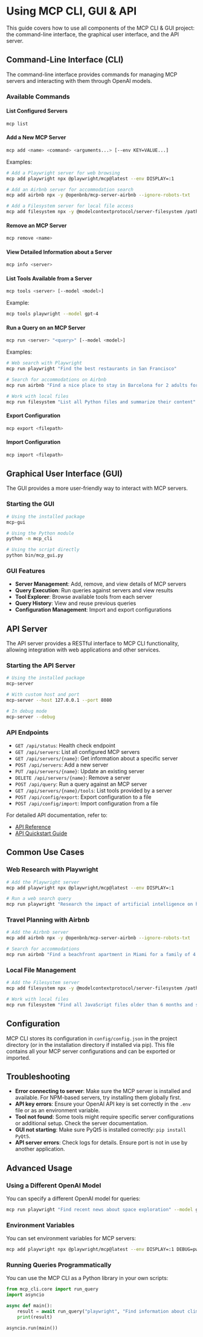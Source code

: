 # Using MCP CLI, GUI & API

This guide covers how to use all components of the MCP CLI & GUI project: the command-line interface, the graphical user interface, and the API server.

## Command-Line Interface (CLI)

The command-line interface provides commands for managing MCP servers and interacting with them through OpenAI models.

### Available Commands

#### List Configured Servers

```bash
mcp list
```

#### Add a New MCP Server

```bash
mcp add <name> <command> <arguments...> [--env KEY=VALUE...]
```

Examples:

```bash
# Add a Playwright server for web browsing
mcp add playwright npx @playwright/mcp@latest --env DISPLAY=:1

# Add an Airbnb server for accommodation search
mcp add airbnb npx -y @openbnb/mcp-server-airbnb --ignore-robots-txt

# Add a Filesystem server for local file access
mcp add filesystem npx -y @modelcontextprotocol/server-filesystem /path/to/directory
```

#### Remove an MCP Server

```bash
mcp remove <name>
```

#### View Detailed Information about a Server

```bash
mcp info <server>
```

#### List Tools Available from a Server

```bash
mcp tools <server> [--model <model>]
```

Example:

```bash
mcp tools playwright --model gpt-4
```

#### Run a Query on an MCP Server

```bash
mcp run <server> "<query>" [--model <model>]
```

Examples:

```bash
# Web search with Playwright
mcp run playwright "Find the best restaurants in San Francisco"

# Search for accommodations on Airbnb
mcp run airbnb "Find a nice place to stay in Barcelona for 2 adults for a weekend in July"

# Work with local files
mcp run filesystem "List all Python files and summarize their content"
```

#### Export Configuration

```bash
mcp export <filepath>
```

#### Import Configuration

```bash
mcp import <filepath>
```

## Graphical User Interface (GUI)

The GUI provides a more user-friendly way to interact with MCP servers.

### Starting the GUI

```bash
# Using the installed package
mcp-gui

# Using the Python module
python -m mcp_cli

# Using the script directly
python bin/mcp_gui.py
```

### GUI Features

- **Server Management**: Add, remove, and view details of MCP servers
- **Query Execution**: Run queries against servers and view results
- **Tool Explorer**: Browse available tools from each server
- **Query History**: View and reuse previous queries
- **Configuration Management**: Import and export configurations

## API Server

The API server provides a RESTful interface to MCP CLI functionality, allowing integration with web applications and other services.

### Starting the API Server

```bash
# Using the installed package
mcp-server

# With custom host and port
mcp-server --host 127.0.0.1 --port 8080

# In debug mode
mcp-server --debug
```

### API Endpoints

- `GET /api/status`: Health check endpoint
- `GET /api/servers`: List all configured MCP servers
- `GET /api/servers/{name}`: Get information about a specific server
- `POST /api/servers`: Add a new server
- `PUT /api/servers/{name}`: Update an existing server
- `DELETE /api/servers/{name}`: Remove a server
- `POST /api/query`: Run a query against an MCP server
- `GET /api/servers/{name}/tools`: List tools provided by a server
- `POST /api/config/export`: Export configuration to a file
- `POST /api/config/import`: Import configuration from a file

For detailed API documentation, refer to:
- [API Reference](../mcp_cli/api/README.md)
- [API Quickstart Guide](../mcp_cli/api/QUICKSTART.md)

## Common Use Cases

### Web Research with Playwright

```bash
# Add the Playwright server
mcp add playwright npx @playwright/mcp@latest --env DISPLAY=:1

# Run a web search query
mcp run playwright "Research the impact of artificial intelligence on healthcare"
```

### Travel Planning with Airbnb

```bash
# Add the Airbnb server
mcp add airbnb npx -y @openbnb/mcp-server-airbnb --ignore-robots-txt

# Search for accommodations
mcp run airbnb "Find a beachfront apartment in Miami for a family of 4 for the first week of June"
```

### Local File Management

```bash
# Add the Filesystem server
mcp add filesystem npx -y @modelcontextprotocol/server-filesystem /path/to/directory

# Work with local files
mcp run filesystem "Find all JavaScript files older than 6 months and summarize their content"
```

## Configuration

MCP CLI stores its configuration in `config/config.json` in the project directory (or in the installation directory if installed via pip). This file contains all your MCP server configurations and can be exported or imported.

## Troubleshooting

- **Error connecting to server**: Make sure the MCP server is installed and available. For NPM-based servers, try installing them globally first.
- **API key errors**: Ensure your OpenAI API key is set correctly in the `.env` file or as an environment variable.
- **Tool not found**: Some tools might require specific server configurations or additional setup. Check the server documentation.
- **GUI not starting**: Make sure PyQt5 is installed correctly: `pip install PyQt5`.
- **API server errors**: Check logs for details. Ensure port is not in use by another application.

## Advanced Usage

### Using a Different OpenAI Model

You can specify a different OpenAI model for queries:

```bash
mcp run playwright "Find recent news about space exploration" --model gpt-4
```

### Environment Variables

You can set environment variables for MCP servers:

```bash
mcp add playwright npx @playwright/mcp@latest --env DISPLAY=:1 DEBUG=pw:api
```

### Running Queries Programmatically

You can use the MCP CLI as a Python library in your own scripts:

```python
from mcp_cli.core import run_query
import asyncio

async def main():
    result = await run_query("playwright", "Find information about climate change", "gpt-3.5-turbo", True)
    print(result)

asyncio.run(main())
``` 